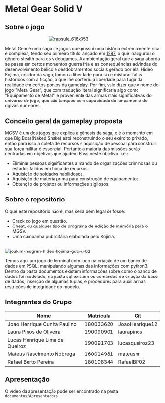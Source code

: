 # Metal Gear Solid V
## Sobre o jogo
&nbsp;&nbsp;&nbsp;&nbsp;&nbsp;&nbsp;&nbsp;&nbsp;&nbsp;&nbsp;&nbsp;&nbsp;&nbsp;&nbsp;&nbsp;&nbsp;&nbsp;
&nbsp;&nbsp;&nbsp;&nbsp;&nbsp;&nbsp;&nbsp;&nbsp;&nbsp;&nbsp;&nbsp;&nbsp;&nbsp;&nbsp;&nbsp;&nbsp;&nbsp;
![capsule_616x353](https://user-images.githubusercontent.com/42558165/181102949-535712bf-a4df-4507-8e7f-d53ac7d8e5ba.jpg)


Metal Gear é uma saga de jogos que possui uma história extremamente rica e complexa, tendo seu primeiro título lançado em 
[1987](https://pt.wikipedia.org/wiki/Metal_Gear),
o que inaugurou o gênero stealth para os videogames. A ambientação geral que a saga aborda se passa em certos momentos guerra fria e as 
consequências advindas do desenvolvimento bélico e desdobramentos sociais gerado por ela. Hideo Kojima, criador da saga, tomou a liberdade para si
de misturar fatos históricos com a ficção, o que lhe conferiu a liberdade para fugir da realidade em certos pontos da gameplay. Por fim, vale dizer
que o nome do jogo "Metal Gear", que com tradução literal significaria algo como "Equipamento de Metal", é proveniente das armas mais significativas
do universo do jogo, que são tanques com capacidade de lançamento de ogivas nucleares.

## Conceito geral da gameplay proposta

MGSV é um dos jogos que explica a gênesis da saga, e é o momento em que Big Boss(Naked Snake) está reconstruindo o seu exército privado, então para isso
a coleta de recursos e aquisição de pessoal para construir sua força militar é essencial. Portanto a maioria das missões serão centradas em objetivos
que ajudem Boss neste objetivo. i.e.:
- Eliminar pessoas significantes a mando de organizações criminosas ou estados falidos em troca de recursos.
- Aquisição de soldados habilidosos.
- Aquisição de matéria prima para construção de equipamentos.
- Obtenção de projetos ou informações sigilosos.

## Sobre o repositório

O que este repositório não é, mas seria bem legal se fosse:
- Crack do jogo em questão.
- Cheat, ou qualquer tipo de programa de edição de memória para o MGSV.
- Uma campanha publicitária elaborada pelo Kojima.

&nbsp;&nbsp;&nbsp;&nbsp;&nbsp;&nbsp;&nbsp;&nbsp;&nbsp;&nbsp;&nbsp;&nbsp;&nbsp;&nbsp;&nbsp;&nbsp;&nbsp;
&nbsp;&nbsp;&nbsp;&nbsp;&nbsp;&nbsp;&nbsp;&nbsp;&nbsp;&nbsp;&nbsp;&nbsp;&nbsp;&nbsp;&nbsp;&nbsp;&nbsp;
&nbsp;&nbsp;&nbsp;&nbsp;&nbsp;&nbsp;&nbsp;&nbsp;&nbsp;&nbsp;&nbsp;&nbsp;&nbsp;&nbsp;&nbsp;&nbsp;&nbsp;
&nbsp;&nbsp;&nbsp;&nbsp;&nbsp;&nbsp;&nbsp;&nbsp;&nbsp;&nbsp;&nbsp;&nbsp;&nbsp;&nbsp;&nbsp;&nbsp;&nbsp;
![joakim-mogren-hideo-kojima-gdc-s-02](https://user-images.githubusercontent.com/42558165/181110018-d094fcdf-d8af-4d77-958c-d35e1c8cd572.jpg)


Temos aqui um jogo de terminal com foco na criação de um banco de dados em PSQL, manipulando algumas das 
informações com python3. Dentro da pasta documentos existem informações sobre como o banco de dados foi modelado, na pasta sql existem os comandos
de criação da base de dados, inserção de algumas tuplas, e procedures para auxiliar nas restrições de integridade do modelo.

## Integrantes do Grupo
Nome | Matricula | Git
---- | --------- | ---
Joao Henrique Cunha Paulino | 180033620 | JoaoHenrique12
Laura Pinos de Oliveira | 190090901 | laurapinos
Lucas Henrique Lima de Queiroz | 190091703 | lucasqueiroz23
Mateus Nascimento Nobrega | 160014981 | mateusnr
Rafael Berto Pereira | 180108344 | RafaelBP02

## Apresentação

O vídeo da apresentação pode ser encontrado na pasta `documentos/Apresentacoes`
